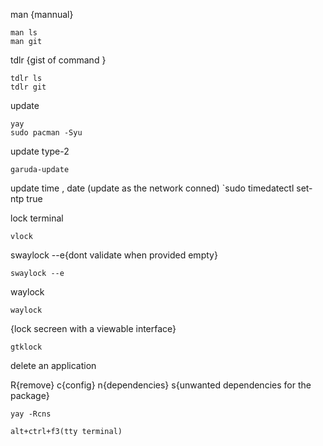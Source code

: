 man {mannual} 
```
man ls
man git
```

tdlr  {gist of command  }
```
tdlr ls
tdlr git
```
update 
```
yay 
sudo pacman -Syu
```
update type-2

```
garuda-update
```
update time , date (update as the network conned)
`sudo timedatectl set-ntp true

lock terminal 
```
vlock
```
swaylock 
--e{dont validate when provided empty}
```
swaylock --e
```
waylock
```
waylock 
```

{lock secreen with a viewable interface}
```
gtklock
```
delete an application

R{remove}
c{config}
n{dependencies}
s{unwanted dependencies for the package}
```
yay -Rcns
```


	alt+ctrl+f3(tty terminal)
	
	
	